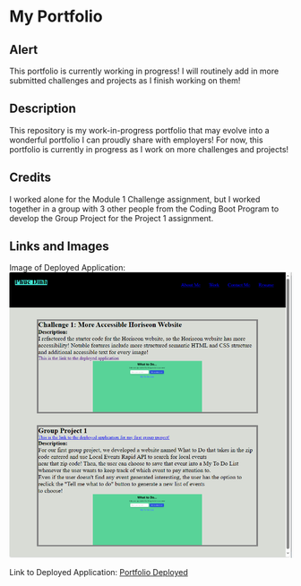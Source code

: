 # My Portfolio

## Alert
This portfolio is currently working in progress! I will routinely add in more submitted challenges and projects as I finish working on them! 

## Description
This repository is my work-in-progress portfolio that may evolve into a wonderful portfolio I can proudly share with employers! For now, this portfolio is currently in progress
as I work on more challenges and projects! 

## Credits
I worked alone for the Module 1 Challenge assignment, but I worked together in a group with 3 other people from the Coding Boot Program to develop the Group Project for the Project 1 assignment. 

## Links and Images
Image of Deployed Application: ![Portfolio](https://github.com/Fuvolution/my-portfolio/blob/main/assets/images/portfolio-image.PNG)

Link to Deployed Application: [Portfolio Deployed](https://fuvolution.github.io/my-portfolio/)